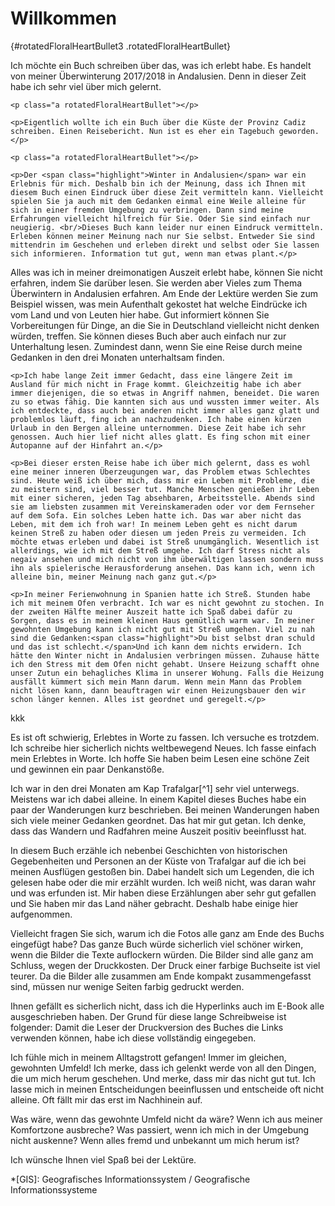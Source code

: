 # Willkommen

[](#rotatedFloralHeartBullet3){#rotatedFloralHeartBullet3 .rotatedFloralHeartBullet}

  <div>
    <p>Ich möchte ein Buch schreiben über das, was ich erlebt habe. Es handelt von meiner Überwinterung 2017/2018 in Andalusien. Denn in dieser Zeit habe ich sehr viel über mich gelernt.</p>

    <p class="a rotatedFloralHeartBullet"></p>

    <p>Eigentlich wollte ich ein Buch über die Küste der Provinz Cadiz schreiben. Einen Reisebericht. Nun ist es eher ein Tagebuch geworden.</p>

    <p class="a rotatedFloralHeartBullet"></p>

    <p>Der <span class="highlight">Winter in Andalusien</span> war ein Erlebnis für mich. Deshalb bin ich der Meinung, dass ich Ihnen mit diesem Buch einen Eindruck über diese Zeit vermitteln kann. Vielleicht spielen Sie ja auch mit dem Gedanken einmal eine Weile alleine für sich in einer fremden Umgebung zu verbringen. Dann sind meine Erfahrungen vielleicht hilfreich für Sie. Oder Sie sind einfach nur neugierig. <br/>Dieses Buch kann leider nur einen Eindruck vermitteln. Erleben können meiner Meinung nach nur Sie selbst. Entweder Sie sind mittendrin im Geschehen und erleben direkt und selbst oder Sie lassen sich informieren. Information tut gut, wenn man etwas plant.</p>
  </div>

  <div>
    <p>Alles was ich in meiner dreimonatigen Auszeit erlebt habe, können Sie nicht erfahren, indem Sie darüber lesen. Sie werden aber Vieles zum Thema <span class="highlight">Überwintern in Andalusien</span> erfahren. Am Ende der Lektüre werden Sie zum Beispiel wissen, was mein Aufenthalt gekostet hat welche Eindrücke ich vom Land und von Leuten hier habe. Gut informiert können Sie Vorbereitungen für Dinge, an die Sie in Deutschland vielleicht nicht denken würden, treffen. Sie können dieses Buch aber auch einfach nur zur Unterhaltung lesen. Zumindest dann, wenn Sie eine Reise durch meine Gedanken in den drei Monaten unterhaltsam finden.</p>

    <p>Ich habe lange Zeit immer Gedacht, dass eine längere Zeit im Ausland für mich nicht in Frage kommt. Gleichzeitig habe ich aber immer diejenigen, die so etwas in Angriff nahmen, beneidet. Die waren zu so etwas fähig. Die kannten sich aus und wussten immer weiter. Als ich entdeckte, dass auch bei anderen nicht immer alles ganz glatt und problemlos läuft, fing ich an nachzudenken. Ich habe einen kürzen Urlaub in den Bergen alleine unternommen. Diese Zeit habe ich sehr genossen. Auch hier lief nicht alles glatt. Es fing schon mit einer Autopanne auf der Hinfahrt an.</p>

    <p>Bei dieser ersten Reise habe ich über mich gelernt, dass es wohl eine meiner inneren Überzeugungen war, das Problem etwas Schlechtes sind. Heute weiß ich über mich, dass mir ein Leben mit Probleme, die zu meistern sind, viel besser tut. Manche Menschen genießen ihr Leben mit einer sicheren, jeden Tag absehbaren, Arbeitsstelle. Abends sind sie am liebsten zusammen mit Vereinskameraden oder vor dem Fernseher auf dem Sofa. Ein solches Leben hatte ich. Das war aber nicht das Leben, mit dem ich froh war! In meinem Leben geht es nicht darum keinen Streß zu haben oder diesen um jeden Preis zu vermeiden. Ich möchte etwas erleben und dabei ist Streß unumgänglich. Wesentlich ist allerdings, wie ich mit dem Streß umgehe. Ich darf Stress nicht als negaiv ansehen und mich nicht von ihm überwältigen lassen sondern muss ihn als spielerische Herausforderung ansehen. Das kann ich, wenn ich alleine bin, meiner Meinung nach ganz gut.</p>

    <p>In meiner Ferienwohnung in Spanien hatte ich Streß. Stunden habe ich mit meinem Ofen verbracht. Ich war es nicht gewohnt zu stochen. In der zweiten Hälfte meiner Auszeit hatte ich Spaß dabei dafür zu Sorgen, dass es in meinem kleinen Haus gemütlich warm war. In meiner gewohnten Umgebung kann ich nicht gut mit Streß umgehen. Viel zu nah sind die Gedanken:<span class="highlight">Du bist selbst dran schuld und das ist schlecht.</span>Und ich kann dem nichts erwidern. Ich hätte den Winter nicht in Andalusien verbringen müssen. Zuhause hätte ich den Stress mit dem Ofen nicht gehabt. Unsere Heizung schafft ohne unser Zutun ein behagliches Klima in unserer Wohung. Falls die Heizung ausfällt kümmert sich mein Mann darum. Wenn mein Mann das Problem nicht lösen kann, dann beauftragen wir einen Heizungsbauer den wir schon länger kennen. Alles ist geordnet und geregelt.</p>
  </div>

  <p class="a rotatedFloralHeartBullet"></p>kkk



  <p>Es ist oft schwierig, Erlebtes in Worte zu fassen. Ich versuche es trotzdem. Ich schreibe hier sicherlich nichts weltbewegend Neues. Ich fasse einfach mein Erlebtes in Worte. Ich hoffe Sie haben beim Lesen eine schöne Zeit und gewinnen ein paar Denkanstöße.</p>

  <p class="a rotatedFloralHeartBullet"></p>

  <p>Ich war in den drei Monaten am Kap Trafalgar[^1] sehr viel unterwegs. Meistens war ich dabei alleine. In einem Kapitel dieses Buches habe ein paar der Wanderungen kurz beschrieben. Bei meinen Wanderungen haben sich viele meiner Gedanken geordnet. Das hat mir gut getan. Ich denke, dass das Wandern und Radfahren meine Auszeit positiv beeinflusst hat.</p>

  <p>In diesem Buch erzähle ich nebenbei Geschichten von historischen Gegebenheiten und Personen an der Küste von Trafalgar auf die ich bei meinen Ausflügen gestoßen bin. Dabei handelt sich um Legenden, die ich gelesen habe oder die mir erzählt wurden. Ich weiß nicht, was daran wahr und was erfunden ist. Mir haben diese Erzählungen aber sehr gut gefallen und Sie haben mir das Land näher gebracht. Deshalb habe einige hier aufgenommen.</p>

  <p class="a rotatedFloralHeartBullet"></p>

  <p>Vielleicht fragen Sie sich, warum ich die Fotos alle ganz am Ende des Buchs eingefügt habe? Das ganze Buch würde sicherlich viel schöner wirken, wenn die Bilder die Texte auflockern würden. Die Bilder sind alle ganz am Schluss, wegen der Druckkosten. Der Druck einer farbige Buchseite ist viel teurer. Da die Bilder alle zusammen am Ende kompakt zusammengefasst sind, müssen nur wenige Seiten farbig gedruckt werden.</p>

  <p>Ihnen gefällt es sicherlich nicht, dass ich die Hyperlinks auch im E-Book alle ausgeschrieben haben. Der Grund für diese lange Schreibweise ist folgender: Damit die Leser der Druckversion des Buches die Links verwenden können, habe ich diese vollständig eingegeben.</p>

  <p class="a rotatedFloralHeartBullet"></p>

  <p>Ich fühle mich in meinem Alltagstrott gefangen! Immer im gleichen, gewohnten Umfeld! Ich merke, dass ich gelenkt werde von all den Dingen, die um mich herum geschehen. Und merke, dass mir das nicht gut tut. Ich lasse mich in meinen Entscheidungen beeinflussen und entscheide oft nicht alleine. Oft fällt mir das erst im Nachhinein auf.</p>

  <p>Was wäre, wenn das gewohnte Umfeld nicht da wäre? Wenn ich aus meiner Komfortzone ausbreche? Was passiert, wenn ich mich in der Umgebung nicht auskenne? Wenn alles fremd und unbekannt um mich herum ist?</p>

  <p class="a rotatedFloralHeartBullet"></p>

  <p>Ich wünsche Ihnen viel Spaß bei der Lektüre.</p>

[^1]: https://de.wikipedia.org/wiki/Kap_Trafalgar


*[GIS]: Geografisches Informationssystem / Geografische Informationssysteme